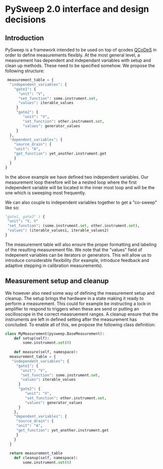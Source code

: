 # PySweep 2.0 interface and design decisions
## Introduction
PySweep is a framework intended to be used on top of qcodes [QCoDeS](https://github.com/QCoDeS/Qcodes) in order to define measurements flexibly. At the most general level, a measurement has dependent and independant variables with setup and clean up methods. These need to be specified somehow. We propose the following structure:  

```python 
 measurement_table = {
  "independent_variables": {
    "gate1": {
      "unit": "V",
      "set_function": some.instrument.set, 
      "values": iterable_values
     }
     "gate2": {
        "unit": "V",
        "set_function": other.instrument.set, 
        "values": generator_values
     }
  },
  "dependent_variables": {
    "source_drain": {
    "unit": "A", 
    "get_function": yet_another.instrument.get
    }
  }
}
```

In the above example we have defined two independent variables. Our measurement loop therefore will be a nested loop where the first independent variable will be located in the inner most loop and will be the one which is sweeping most frequently.  

We can also couple to independent variables together to get a "co-sweep" like so: 

```python
"gate1, gate2" : {
 "unit": "V, V"
 "set_function": (some.instrument.set, other.instrument.set),
 "values": (iterable_values1, iterable_values2)
}
```

The measurement table will also ensure the proper formatting and labeling of the resulting measurement file. We note that the "values" field of indepenent variables can be iterators or generators. This will allow us to introduce considerable flexibility (for example, introduce feedback and adaptive stepping in calibration measurements). 

## Measurement setup and cleanup 

We however also need some way of defining the measurement setup and cleanup. The setup brings the hardware in a state making it ready to perform a measurement. This could for example be instructing a lock-in amplifier to respond to triggers when these are send or putting an oscilloscope in the correct measruement ranges. A cleanup ensure that the instruments are left in defined setting after the measurement has concluded. To enable all of this, we propose the following class definition: 

```python
class MyMeasurement(pysweep.BaseMeasurement):
	def setup(self):
		some.instrument.set(0)
		
	def measure(self, namespace):
  measurement_table = {
   "independent_variables": {
     "gate1": {
       "unit": "V",
       "set_function": some.instrument.set, 
       "values": iterable_values
      }
      "gate2": {
         "unit": "V",
         "set_function": other.instrument.set, 
         "values": generator_values
      }
    },
    "dependent_variables": {
     "source_drain": {
     "unit": "A", 
     "get_function": yet_another.instrument.get
     }
    }
  }
	
  return measurement_table
	def cleanup(self, namespace):
		some.instrument.set(0)
```
